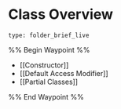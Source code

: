 # Class Overview
 
```ccard
type: folder_brief_live
```
 
%% Begin Waypoint %%
- [[Constructor]]
- [[Default Access Modifier]]
- [[Partial Classes]]

%% End Waypoint %%
